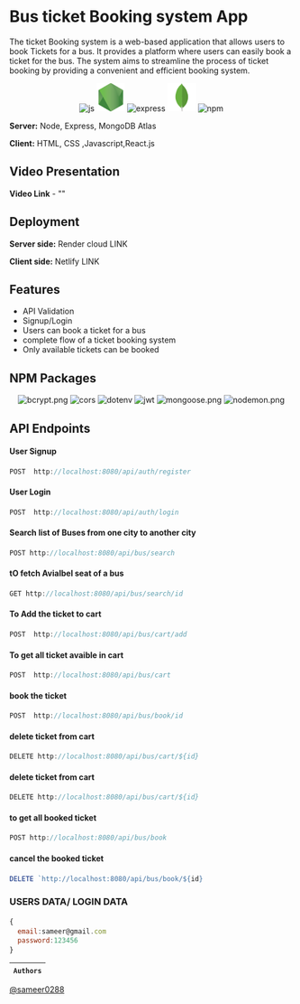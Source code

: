 # Bus ticket Booking system App

The ticket Booking system is a web-based application that allows users to book Tickets for a bus. It provides a platform where users can easily book a ticket for the bus. The system aims to streamline the process of ticket booking by providing a convenient and efficient booking system.

<p align = "center">
<img src="https://user-images.githubusercontent.com/25181517/117447155-6a868a00-af3d-11eb-9cfe-245df15c9f3f.png" alt="js" width="50" height="50"/>
<img src="https://raw.githubusercontent.com/PrinceCorwin/Useful-tech-icons/main/images/nodejs.png" alt="nodejs" width="50" height="50"/>
<img src="https://res.cloudinary.com/kc-cloud/images/f_auto,q_auto/v1651772163/expressjslogo/expressjslogo.webp?_i=AA" alt="express" width="50" height="50"/>
 <img src="https://raw.githubusercontent.com/PrinceCorwin/Useful-tech-icons/main/images/mongodb-leaf.png" alt="mongo" width="50" height="50"/> 
<img src="https://user-images.githubusercontent.com/25181517/121401671-49102800-c959-11eb-9f6f-74d49a5e1774.png" alt="npm" width="50" height="50"/>
  
</p>

**Server:** Node, Express, MongoDB Atlas

**Client:** HTML, CSS ,Javascript,React.js

## Video Presentation

**Video Link** - ""

## Deployment

**Server side:** Render cloud LINK

**Client side:** Netlify LINK

## Features

- API Validation
- Signup/Login
- Users can book a ticket for a bus
- complete flow of a ticket booking system
- Only available tickets can be booked

## NPM Packages

<p align = "center">
<img src="https://repository-images.githubusercontent.com/139898859/9617c480-81c2-11ea-94fc-322231ead1f0" alt="bcrypt.png" width="70" height="50"/>
<img src="https://github.com/faraz412/cozy-passenger-4798/blob/main/Frontend/Files/cors.png?raw=true" alt="cors" width="70" height="50"/>
<img src="https://github.com/faraz412/cozy-passenger-4798/blob/main/Frontend/Files/download.png?raw=true" alt="dotenv" width="60" height="50"/>
<img src="https://github.com/faraz412/cozy-passenger-4798/blob/main/Frontend/Files/JWT.png?raw=true" alt="jwt" width="70" height="50"/>
<img src="https://4008838.fs1.hubspotusercontent-na1.net/hubfs/4008838/mogoose-logo.png" alt="mongoose.png" width="70" height="70"/>     
<img src="https://user-images.githubusercontent.com/13700/35731649-652807e8-080e-11e8-88fd-1b2f6d553b2d.png" alt="nodemon.png" width="50" height="50"/>

</p>
   
   
## API Endpoints

#### User Signup

```javascript
POST  http://localhost:8080/api/auth/register
```

#### User Login

```javascript
POST  http://localhost:8080/api/auth/login
```

#### Search list of Buses from one city to another city

```javascript
POST http://localhost:8080/api/bus/search
```

#### tO fetch Avialbel seat of a bus

```javascript
GET http://localhost:8080/api/bus/search/id
```

#### To Add the ticket to cart

```javascript
POST  http://localhost:8080/api/bus/cart/add
```

#### To get all ticket avaible in cart

```javascript
POST  http://localhost:8080/api/bus/cart
```

#### book the ticket

```javascript
POST  http://localhost:8080/api/bus/book/id
```

#### delete ticket from cart

```javascript
DELETE http://localhost:8080/api/bus/cart/${id}
```

#### delete ticket from cart

```javascript
DELETE http://localhost:8080/api/bus/cart/${id}
```

#### to get all booked ticket

```javascript
POST http://localhost:8080/api/bus/book
```

#### cancel the booked ticket

```javascript
DELETE `http://localhost:8080/api/bus/book/${id}
```

### USERS DATA/ LOGIN DATA

```javascript
{
  email:sameer@gmail.com
  password:123456
}


```

| `Authors` |
| :-------: |

[@sameer0288](https://github.com/sameer0288)
